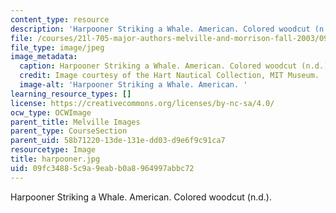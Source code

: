 ```yaml
---
content_type: resource
description: 'Harpooner Striking a Whale. American. Colored woodcut (n.d.). '
file: /courses/21l-705-major-authors-melville-and-morrison-fall-2003/09fc34885c9a9eabb0a8964997abbc72_harpooner.jpg
file_type: image/jpeg
image_metadata:
  caption: Harpooner Striking a Whale. American. Colored woodcut (n.d.).
  credit: Image courtesy of the Hart Nautical Collection, MIT Museum.
  image-alt: 'Harpooner Striking a Whale. American. '
learning_resource_types: []
license: https://creativecommons.org/licenses/by-nc-sa/4.0/
ocw_type: OCWImage
parent_title: Melville Images
parent_type: CourseSection
parent_uid: 58b71220-13de-131e-dd03-d9e6f9c91ca7
resourcetype: Image
title: harpooner.jpg
uid: 09fc3488-5c9a-9eab-b0a8-964997abbc72
---
```

Harpooner Striking a Whale. American. Colored woodcut (n.d.). 